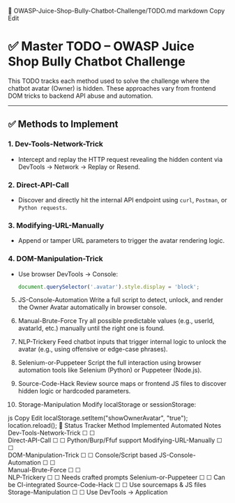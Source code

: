 📁 OWASP-Juice-Shop-Bully-Chatbot-Challenge/TODO.md
markdown
Copy
Edit
# ✅ Master TODO – OWASP Juice Shop Bully Chatbot Challenge

This TODO tracks each method used to solve the challenge where the chatbot avatar (Owner) is hidden. These approaches vary from frontend DOM tricks to backend API abuse and automation.

---

## ✅ Methods to Implement

### 1. Dev-Tools-Network-Trick
- Intercept and replay the HTTP request revealing the hidden content via DevTools → Network → Replay or Resend.

### 2. Direct-API-Call
- Discover and directly hit the internal API endpoint using `curl`, `Postman`, or `Python requests`.

### 3. Modifying-URL-Manually
- Append or tamper URL parameters to trigger the avatar rendering logic.

### 4. DOM-Manipulation-Trick
- Use browser DevTools → Console:
  ```js
  document.querySelector('.avatar').style.display = 'block';
5. JS-Console-Automation
Write a full script to detect, unlock, and render the Owner Avatar automatically in browser console.

6. Manual-Brute-Force
Try all possible predictable values (e.g., userId, avatarId, etc.) manually until the right one is found.

7. NLP-Trickery
Feed chatbot inputs that trigger internal logic to unlock the avatar (e.g., using offensive or edge-case phrases).

8. Selenium-or-Puppeteer
Script the full interaction using browser automation tools like Selenium (Python) or Puppeteer (Node.js).

9. Source-Code-Hack
Review source maps or frontend JS files to discover hidden logic or hardcoded parameters.

10. Storage-Manipulation
Modify localStorage or sessionStorage:

js
Copy
Edit
localStorage.setItem("showOwnerAvatar", "true");
location.reload();
🚀 Status Tracker
Method	Implemented	Automated	Notes
Dev-Tools-Network-Trick	☐	☐	
Direct-API-Call	☐	☐	Python/Burp/Ffuf support
Modifying-URL-Manually	☐	☐	
DOM-Manipulation-Trick	☐	☐	Console/Script based
JS-Console-Automation	☐	☐	
Manual-Brute-Force	☐	☐	
NLP-Trickery	☐	☐	Needs crafted prompts
Selenium-or-Puppeteer	☐	☐	Can be CI-integrated
Source-Code-Hack	☐	☐	Use sourcemaps & JS files
Storage-Manipulation	☐	☐	Use DevTools → Application
